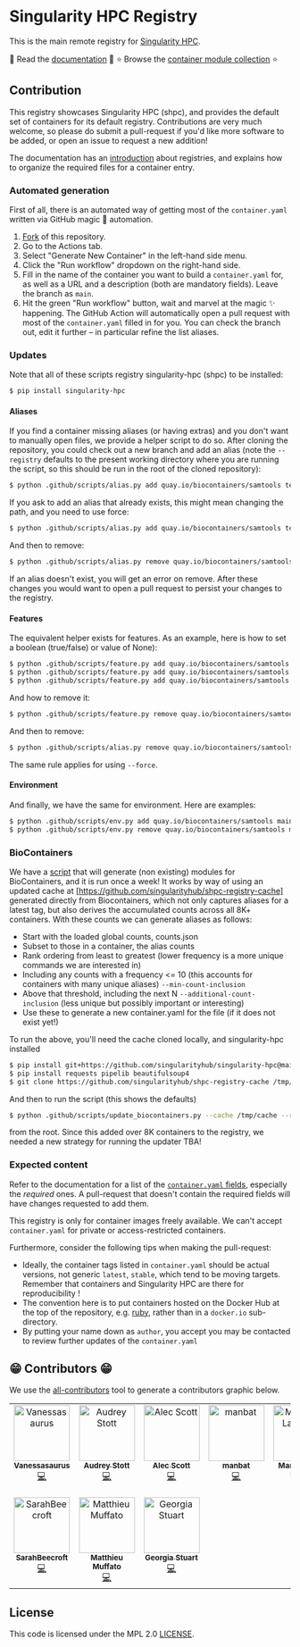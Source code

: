 # Singularity HPC Registry

This is the main remote registry for [Singularity HPC](https://github.com/singularityhub/singularity-hpc).

📖️ Read the [documentation](https://singularity-hpc.readthedocs.io/en/latest/) 📖️
⭐️ Browse the [container module collection](https://singularityhub.github.io/shpc-registry/) ⭐️

## Contribution

This registry showcases Singularity HPC (shpc), and provides the default set of containers for its default registry.
Contributions are very much welcome, so please do submit a pull-request if you'd like more software to be added, or open an issue to request a new addition!

The documentation has an [introduction](https://singularity-hpc.readthedocs.io/en/latest/getting_started/developer-guide.html#writing-registry-entries) about registries, and explains how to organize the required files for a container entry.

### Automated generation

First of all, there is an automated way of getting most of the `container.yaml` written via GitHub magic 🎩 automation.

1. [Fork](https://docs.github.com/en/get-started/quickstart/fork-a-repo) of this repository.
2. Go to the Actions tab.
3. Select "Generate New Container" in the left-hand side menu.
4. Click the "Run workflow" dropdown on the right-hand side.
5. Fill in the name of the container you want to build a `container.yaml` for, as well as a URL and a description (both are mandatory fields). Leave the branch as `main`.
6. Hit the green "Run workflow" button, wait and marvel at the magic :sparkles: happening. The GitHub Action will automatically open a pull request with most of the `container.yaml` filled in for you. You can check the branch out, edit it further – in particular refine the list aliases.

### Updates

Note that all of these scripts registry singularity-hpc (shpc) to be installed:

```bash
$ pip install singularity-hpc
```

#### Aliases

If you find a container missing aliases (or having extras) and you don't want to manually open files,
we provide a helper script to do so. After cloning the repository, you could check out a new branch and add an alias 
(note the `--registry` defaults to the present working directory where you are running the script, so this
should be run in the root of the cloned repository):

```bash
$ python .github/scripts/alias.py add quay.io/biocontainers/samtools test /opt/bin/test
```

If you ask to add an alias that already exists, this might mean changing the path, and you need to
use force:

```bash
$ python .github/scripts/alias.py add quay.io/biocontainers/samtools test /opt/bin/test --force
```

And then to remove:

```bash
$ python .github/scripts/alias.py remove quay.io/biocontainers/samtools test
```

If an alias doesn't exist, you will get an error on remove.
After these changes you would want to open a pull request to persist your changes to the registry.

#### Features

The equivalent helper exists for features. As an example, here is how to set a boolean
(true/false) or value of None):

```bash
$ python .github/scripts/feature.py add quay.io/biocontainers/samtools home true
$ python .github/scripts/feature.py add quay.io/biocontainers/samtools home false
$ python .github/scripts/feature.py add quay.io/biocontainers/samtools home none
```

And how to remove it:

```bash
$ python .github/scripts/feature.py remove quay.io/biocontainers/samtools home
```

And then to remove:

```bash
$ python .github/scripts/alias.py remove quay.io/biocontainers/samtools test /opt/bin/test
```

The same rule applies for using `--force`.

#### Environment

And finally, we have the same for environment. Here are examples:

```bash
$ python .github/scripts/env.py add quay.io/biocontainers/samtools maintainer vsoch
$ python .github/scripts/env.py remove quay.io/biocontainers/samtools maintainer
```

### BioContainers

We have a [script](.github/scripts/update_biocontainers.py) that will generate (non existing) modules for BioContainers,
and it is run once a week! It works by way of using an updated cache at [https://github.com/singularityhub/shpc-registry-cache]
generated directly from Biocontainers, which not only captures aliases for a latest tag, but also derives the accumulated
counts across all 8K+ containers. With these counts we can generate aliases as follows:

- Start with the loaded global counts, counts.json
- Subset to those in a container, the alias counts
- Rank ordering from least to greatest (lower frequency is a more unique commands we are interested in) 
- Including any counts with a frequency <= 10 (this accounts for containers with many unique aliases) `--min-count-inclusion`
- Above that threshold, including the next N `--additional-count-inclusion` (less unique but possibly important or interesting)
- Use these to generate a new container.yaml for the file (if it does not exist yet!)

To run the above, you'll need the cache cloned locally, and singularity-hpc installed

```bash
$ pip install git+https://github.com/singularityhub/singularity-hpc@main
$ pip install requests pipelib beautifulsoup4
$ git clone https://github.com/singularityhub/shpc-registry-cache /tmp/cache
```

And then to run the script (this shows the defaults)

```bash
$ python .github/scripts/update_biocontainers.py --cache /tmp/cache --registry $(pwd) --min-count-inclusion 10 --additional-count-inclusion 25
```

from the root. Since this added over 8K containers to the registry, we needed a new strategy for running the updater TBA!


### Expected content

Refer to the documentation for a list of the [`container.yaml` fields](https://singularity-hpc.readthedocs.io/en/latest/getting_started/developer-guide.html#registry-yaml-fields), especially the _required_ ones.
A pull-request that doesn't contain the required fields will have changes requested to add them.

This registry is only for container images freely available. We can't accept `container.yaml` for private or access-restricted containers.

Furthermore, consider the following tips when making the pull-request:

- Ideally, the container tags listed in `container.yaml` should be actual versions, not generic `latest`, `stable`, which tend to be moving targets. Remember that containers and Singularity HPC are there for reproducibility !
- The convention here is to put containers hosted on the Docker Hub at the top of the repository, e.g. [ruby](https://github.com/singularityhub/shpc-registry/tree/main/ruby), rather than in a `docker.io` sub-directory.
- By putting your name down as `author`, you accept you may be contacted to review further updates of the `container.yaml`

## 😁️ Contributors 😁️

We use the [all-contributors](https://github.com/all-contributors/all-contributors)
tool to generate a contributors graphic below.

<!-- ALL-CONTRIBUTORS-LIST:START - Do not remove or modify this section -->
<!-- prettier-ignore-start -->
<!-- markdownlint-disable -->
<table>
  <tbody>
    <tr>
      <td align="center" valign="top" width="14.28%"><a href="https://vsoch.github.io"><img src="https://avatars.githubusercontent.com/u/814322?v=4?s=100" width="100px;" alt="Vanessasaurus"/><br /><sub><b>Vanessasaurus</b></sub></a><br /><a href="https://github.com/singularityhub/shpc-registry/commits?author=vsoch" title="Code">💻</a></td>
      <td align="center" valign="top" width="14.28%"><a href="https://github.com/audreystott"><img src="https://avatars.githubusercontent.com/u/43943628?v=4?s=100" width="100px;" alt="Audrey Stott"/><br /><sub><b>Audrey Stott</b></sub></a><br /><a href="https://github.com/singularityhub/shpc-registry/commits?author=audreystott" title="Code">💻</a></td>
      <td align="center" valign="top" width="14.28%"><a href="alecbcs.com"><img src="https://avatars.githubusercontent.com/u/19558067?v=4?s=100" width="100px;" alt="Alec Scott"/><br /><sub><b>Alec Scott</b></sub></a><br /><a href="https://github.com/singularityhub/shpc-registry/commits?author=alecbcs" title="Code">💻</a></td>
      <td align="center" valign="top" width="14.28%"><a href="https://github.com/manbat"><img src="https://avatars.githubusercontent.com/u/41646490?v=4?s=100" width="100px;" alt="manbat"/><br /><sub><b>manbat</b></sub></a><br /><a href="https://github.com/singularityhub/shpc-registry/commits?author=manbat" title="Code">💻</a></td>
      <td align="center" valign="top" width="14.28%"><a href="https://github.com/marcodelapierre"><img src="https://avatars.githubusercontent.com/u/16972180?v=4?s=100" width="100px;" alt="Marco De La Pierre"/><br /><sub><b>Marco De La Pierre</b></sub></a><br /><a href="https://github.com/singularityhub/shpc-registry/commits?author=marcodelapierre" title="Code">💻</a></td>
      <td align="center" valign="top" width="14.28%"><a href="http://surak.wordpress.com"><img src="https://avatars.githubusercontent.com/u/878399?v=4?s=100" width="100px;" alt="Alexandre Strube"/><br /><sub><b>Alexandre Strube</b></sub></a><br /><a href="https://github.com/singularityhub/shpc-registry/commits?author=surak" title="Code">💻</a></td>
      <td align="center" valign="top" width="14.28%"><a href="https://github.com/xdelaruelle"><img src="https://avatars.githubusercontent.com/u/4928853?v=4?s=100" width="100px;" alt="Xavier Delaruelle"/><br /><sub><b>Xavier Delaruelle</b></sub></a><br /><a href="https://github.com/singularityhub/shpc-registry/commits?author=xdelaruelle" title="Code">💻</a></td>
    </tr>
    <tr>
      <td align="center" valign="top" width="14.28%"><a href="https://github.com/SarahBeecroft"><img src="https://avatars.githubusercontent.com/u/16343767?v=4?s=100" width="100px;" alt="SarahBeecroft"/><br /><sub><b>SarahBeecroft</b></sub></a><br /><a href="https://github.com/singularityhub/shpc-registry/commits?author=SarahBeecroft" title="Code">💻</a></td>
      <td align="center" valign="top" width="14.28%"><a href="https://muffato.github.io"><img src="https://avatars.githubusercontent.com/u/623458?v=4?s=100" width="100px;" alt="Matthieu Muffato"/><br /><sub><b>Matthieu Muffato</b></sub></a><br /><a href="https://github.com/singularityhub/shpc-registry/commits?author=muffato" title="Code">💻</a></td>
      <td align="center" valign="top" width="14.28%"><a href="https://github.com/georgiastuart"><img src="https://avatars.githubusercontent.com/u/8276147?v=4?s=100" width="100px;" alt="Georgia Stuart"/><br /><sub><b>Georgia Stuart</b></sub></a><br /><a href="https://github.com/singularityhub/shpc-registry/commits?author=georgiastuart" title="Code">💻</a></td>
    </tr>
  </tbody>
</table>

<!-- markdownlint-restore -->
<!-- prettier-ignore-end -->

<!-- ALL-CONTRIBUTORS-LIST:END -->


## License

This code is licensed under the MPL 2.0 [LICENSE](LICENSE).
